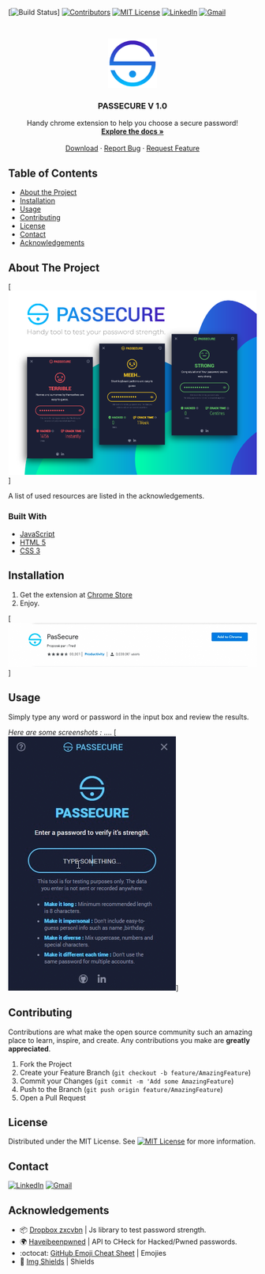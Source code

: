 <!-- PROJECT SHIELDS -->

[![Build Status][build-shield]]
[![Contributors][contributors-shield]](https://github.com/10Fred10/pasSecure/graphs/contributors)
[![MIT License][license-shield]][license-url]
[![LinkedIn][linkedin-shield]][linkedin-url]
[![Gmail][gmail-shield]][gmail-url]

<!-- PROJECT LOGO -->
<br />
<p align="center">
  <a href="https://github.com/10Fred10/pasSecure">
    <img src="https://raw.githubusercontent.com/10Fred10/pasSecure/master/readme-assets/logo-128.png" alt="Logo" width="100" height="100">
  </a>

  <h3 align="center">PASSECURE V 1.0</h3>

  <p align="center">
    Handy chrome extension to help you choose a secure password!
    <br />
    <a href="https://github.com/10Fred10/pasSecure" target="_blank"><strong>Explore the docs »</strong></a>
    <br />
    <br />
    <a href="https://chrome.google.com/webstore/detail/passecure/nocglfdggmhlenglfbbaobfdcckcghdp" target="_blank">Download</a>
    ·
    <a href="https://github.com/10Fred10/pasSecure/issues" target="_blank">Report Bug</a>
    ·
    <a href="https://github.com/10Fred10/pasSecure/pulls" target="_blank">Request Feature</a>
  </p>
</p>

<!-- TABLE OF CONTENTS -->

## Table of Contents

- [About the Project](#about-the-project)
- [Installation](#installation)
- [Usage](#usage)
- [Contributing](#contributing)
- [License](#license)
- [Contact](#contact)
- [Acknowledgements](#acknowledgements)

<!-- ABOUT THE PROJECT -->

## About The Project

[![Passecure Screen Shot][product-screenshot]]

A list of used resources are listed in the acknowledgements.

### Built With

- [JavaScript](https://developer.mozilla.org/en-US/docs/Web/JavaScript)
- [HTML 5](https://developer.mozilla.org/en-US/docs/Web/Guide/HTML/HTML5)
- [CSS 3](https://developer.mozilla.org/en-US/docs/Web/CSS/CSS3)

<!-- GETTING STARTED -->

## Installation

1. Get the extension at [Chrome Store](https://chrome.google.com/webstore/detail/passecure/nocglfdggmhlenglfbbaobfdcckcghdp)
2. Enjoy.

[![chrome-screenshot]]

<!-- USAGE EXAMPLES -->

## Usage

Simply type any word or password in the input box and review the results.

_Here are some screenshots :_
....
[![usage-gif]]

<!-- CONTRIBUTING -->

## Contributing

Contributions are what make the open source community such an amazing place to learn, inspire, and create. Any contributions you make are **greatly appreciated**.

1. Fork the Project
2. Create your Feature Branch (`git checkout -b feature/AmazingFeature`)
3. Commit your Changes (`git commit -m 'Add some AmazingFeature`)
4. Push to the Branch (`git push origin feature/AmazingFeature`)
5. Open a Pull Request

<!-- LICENSE -->

## License

Distributed under the MIT License. See [![MIT License][license-shield]][license-url] for more information.

<!-- CONTACT -->

## Contact

[![LinkedIn][linkedin-shield]][linkedin-url] [![Gmail][gmail-shield]][gmail-url]

<!-- ACKNOWLEDGEMENTS -->

## Acknowledgements

- :package: [Dropbox zxcvbn](https://github.com/dropbox/zxcvbn) | Js library to test password strength.
- :earth_africa: [Haveibeenpwned](https://haveibeenpwned.com/) | API to CHeck for Hacked/Pwned passwords.
- :octocat: [GitHub Emoji Cheat Sheet](https://www.webpagefx.com/tools/emoji-cheat-sheet) | Emojies
- :key: [Img Shields](https://shields.io) | Shields

<!-- MARKDOWN LINKS & IMAGES -->

[build-shield]: https://img.shields.io/badge/build-passing-brightgreen.svg?style=flat-square
[contributors-shield]: https://img.shields.io/badge/contributors-1-orange.svg?style=flat-square
[license-shield]: https://img.shields.io/badge/license-MIT-blue.svg?style=flat-square
[license-url]: https://choosealicense.com/licenses/mit
[linkedin-shield]: https://img.shields.io/badge/-LinkedIn-blue.svg?style=flat-square&logo=linkedin
[linkedin-url]: https://linkedin.com/in/fredhm
[gmail-shield]: https://img.shields.io/badge/Gmail-red.svg?style=flat-square&logo=gmail&logoColor=white
[gmail-url]: mailto:contact.hammami.fredj@gmail.com
[product-screenshot]: https://raw.githubusercontent.com/10Fred10/pasSecure/master/readme-assets/passecure-medium.png
[chrome-screenshot]: https://raw.githubusercontent.com/10Fred10/pasSecure/master/readme-assets/chrome-store.png
[usage-gif]: https://raw.githubusercontent.com/10Fred10/pasSecure/master/readme-assets/usage.gif
